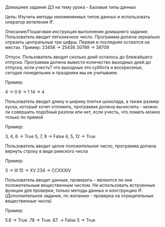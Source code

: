 Домашнее задание
ДЗ на тему урока - Базовые типы данных

Цель:
Изучить методы неизменяемых типов данных и использовать оператор ветвления IF.


Описание/Пошаговая инструкция выполнения домашнего задания:
Пользователь вводит пятизначное число. Программа должна зеркально отразить центральные три цифры. Первая и последняя остаются на местах.
Пример:
23456 -> 25436
30789 -> 38709

Отпуск. Пользователь вводит сколько дней осталось до ближайшего отпуска. Программа должна вывести количество выходных дней до отпуска, если учесть? что выходные это суббота и воскресенье, сегодня понедельник и праздники мы не учитываем.

Пример:

4 -> 0
6 -> 1
14 -> 4

Пользователь вводит длину и ширину плитки шоколада, а также размер куска, который хочет отломить, программа должна вычислить - можно ли совершить подобный разлом или нет, если учесть, что ломать можно только по прямой

Пример:

3, 4, 6 -> True
5, 7, 8 -> False
4, 5, 12 -> True

Пользователь вводит целое положительное число, программа должна вернуть строку в виде римского числа

Пример:

3 -> III
15 -> XV
234 -> CCXXXIV

Пользователь вводит данные, проверить - являются ли они положительным вещественным числом. Не использовать встроенные функции для проверки, только методы данных и конструкцию IF. (Дополнительное задание, по желанию - проверка на отрицательные вещественные числа)

Пример:

5.6 -> True
.78 -> True
.67. -> False
5 -> True
